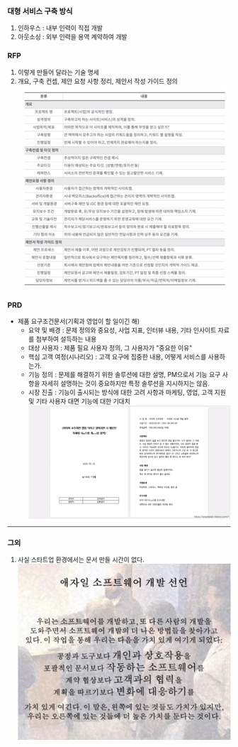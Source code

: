 ### 대형 서비스 구축 방식
1. 인하우스 : 내부 인력이 직접 개발
2. 아웃소싱 : 외부 인력을 용역 계약하여 개발

### RFP

1. 이렇게 만들어 달라는 기술 명세
2. 개요, 구축 컨셉, 제안 요청 사항 정리, 제안서 작성 가이드 정의
   ![image](image3.png)

### PRD
- 제품 요구조건문서(기획과 영업이 할 일이긴 해)
   - 요약 및 배경 : 문제 정의와 중요성, 사업 지표, 인터뷰 내용, 기타 인사이트 자료를 첨부하여 설득하는 내용
   - 대상 사용자 : 제품 필요 사용자 정의, 그 사용자가 "중요한 이유"
   - 핵심 고객 여정(시나리오) : 고객 요구에 집중한 내용, 어떻게 서비스를 사용하는가.
   - 기능 정의 : 문제를 해결하기 위한 솔루션에 대한 설명, PM으로서 기능 요구 사항을 자세히 설명하는 것이 중요하지만 특정 솔루션을 지시하지는 않음.
   - 시장 진출 : 기능이 출시되는 방식에 대한 고려 사항과 마케팅, 영업, 고객 지원 및 기타 사용자 대면 기능에 대한 기대치
   ![image](image5.png)

---
### 그외
1. 사실 스타트업 환경에서는 문서 만들 시간이 없다.
   ![image](image4.png)